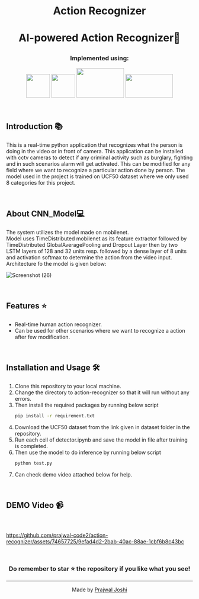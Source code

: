 #  <p align ="center" height="40px" width="40px"> Action Recognizer </p>

#  <p align ="center" height="40px" width="40px">  AI-powered Action Recognizer🤖 </p>



### <p align ="center"> Implemented using: </p>
<p align ="center">
<a href="https://www.python.org/" target="_blank" rel="noreferrer">   <img src="https://upload.wikimedia.org/wikipedia/commons/thumb/c/c3/Python-logo-notext.svg/800px-Python-logo-notext.svg.png" width="64" height="64" /></a>
<a href="https://opencv.org/" target="_blank" rel="noreferrer">   <img src="https://opencv.org/wp-content/uploads/2022/05/logo.png" width="64" height="64" /></a> 
<a href="https://www.tensorflow.org/" target="_blank" rel="noreferrer">   <img src="https://github.com/prajwal-code2/dogs-emotion/assets/74657725/92956e76-9975-48fe-b253-66073a64aa58" width="128" height="80" /></a>
<a href="https://keras.io/" target="_blank" rel="noreferrer">   <img src="https://github.com/prajwal-code2/dogs-emotion/assets/74657725/ed5ce50e-409e-4d3a-b4fc-f0853efb1bf9" width="128" height="64" /></a>  
</p>

<br>

##     <p align = "left"> Introduction 📚 </p>

This is a real-time python application that recognizes what the person is doing in the video or in front of camera. This application can be installed with cctv cameras to detect if any criminal activity such as burglary, fighting and in such scenarios alarm will get activated. This can be modified for any field where we want to recognize a particular action done by person. The model used in the project is trained on UCF50 dataset where we only used 8 categories for this project. 

<br>

##     <p align = "left">About CNN_Model💻 </p>

The system utilizes the model made on mobilenet. <br>Model uses TimeDistributed mobilenet as its feature extractor followed by TimeDistributed GlobalAveragePooling and Dropout Layer then by two LSTM layers of 128 and 32 units resp. followed by a dense layer of 8 units and activation softmax to determine the action from the video input.<br> Architecture fo the model is given below:<br>


![Screenshot (26)](https://github.com/prajwal-code2/action-recognizer/assets/74657725/19dff47f-7572-4097-a93a-bd8c79f43bd6)


<br>

##     <p align = "left"> Features ⭐ </p>
 -  Real-time human action recognizer.
 -  Can be used for other scenarios where we want to recognize a action after few modification.

<br>

##     <p align = "left"> Installation and Usage 🛠️ </p>
1. Clone this repository to your local machine.
2. Change the directory to action-recognizer so that it will run without any errors.
3. Then install the required packages by running below script
   ```sh
   pip install -r requirement.txt
   ```
4. Download the UCF50 dataset from the link given in dataset folder in the repository.
5. Run each cell of detector.ipynb and save the model in file after training is completed.
6. Then use the model to do inference by running below script
   ```sh
   python test.py
   ```
7. Can check demo video attached below for help.

<br>

##     <p align = "left"> DEMO Video 📹 </p>

<br>





https://github.com/prajwal-code2/action-recognizer/assets/74657725/9efad4d2-2bab-40ac-88ae-1cbf6b8c43bc





<br>

### <p align ="center"> Do remember to star ⭐ the repository if you like what you see!</p>

---


<div align="center">
  Made by <a href="https://github.com/prajwal-code2">Prajwal Joshi</a>
</div>
